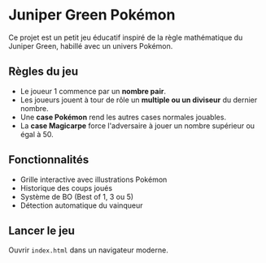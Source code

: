 # Juniper Green Pokémon

Ce projet est un petit jeu éducatif inspiré de la règle mathématique du Juniper Green, habillé avec un univers Pokémon.

## Règles du jeu

- Le joueur 1 commence par un **nombre pair**.
- Les joueurs jouent à tour de rôle un **multiple ou un diviseur** du dernier nombre.
- Une **case Pokémon** rend les autres cases normales jouables.
- La **case Magicarpe** force l'adversaire à jouer un nombre supérieur ou égal à 50.

## Fonctionnalités

- Grille interactive avec illustrations Pokémon
- Historique des coups joués
- Système de BO (Best of 1, 3 ou 5)
- Détection automatique du vainqueur

## Lancer le jeu

Ouvrir `index.html` dans un navigateur moderne.
